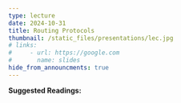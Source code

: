 ```yaml
---
type: lecture
date: 2024-10-31
title: Routing Protocols
thumbnail: /static_files/presentations/lec.jpg
# links: 
#     - url: https://google.com
#       name: slides
hide_from_announcments: true
---
```

**Suggested Readings:**

